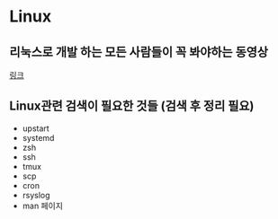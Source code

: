 # Linux

## 리눅스로 개발 하는 모든 사람들이 꼭 봐야하는 동영상
[링크](http://luckyyowu.tistory.com/320)  

## Linux관련 검색이 필요한 것들 (검색 후 정리 필요)
- upstart
- systemd
- zsh
- ssh
- tmux
- scp
- cron
- rsyslog
- man 페이지

